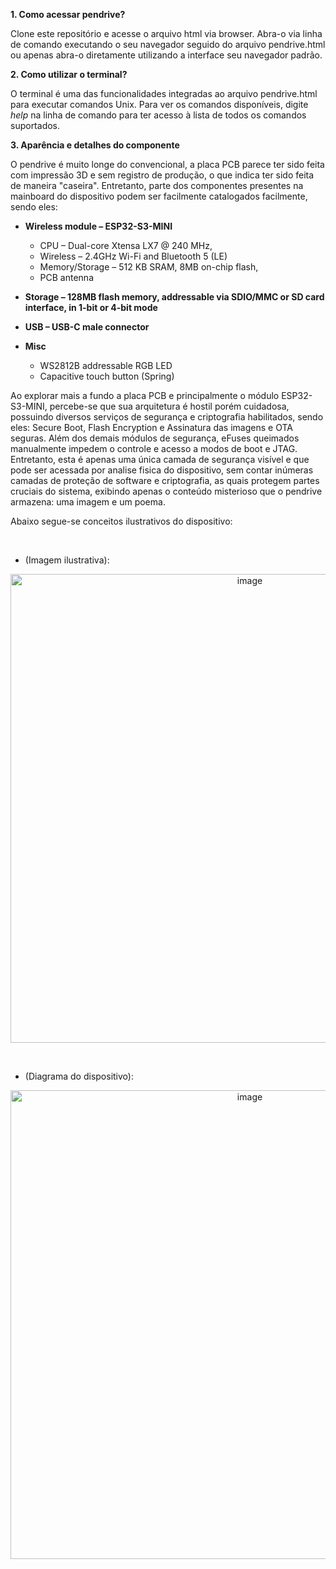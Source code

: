 **1. Como acessar pendrive?**

Clone este repositório e acesse o arquivo html via browser. 
Abra-o via linha de comando executando o seu navegador 
seguido do arquivo pendrive.html ou apenas abra-o 
diretamente utilizando a interface seu navegador padrão.

**2. Como utilizar o terminal?**

O terminal é uma das funcionalidades integradas ao arquivo pendrive.html 
para executar comandos Unix. Para ver os comandos disponíveis, 
digite *help* na linha de comando para ter acesso à lista de 
todos os comandos suportados.

**3. Aparência e detalhes do componente**

O pendrive é muito longe do convencional, a placa PCB parece ter sido feita com impressão 3D e sem registro de produção, o que indica ter sido feita de maneira "caseira". Entretanto, parte dos componentes presentes na mainboard do dispositivo podem ser facilmente catalogados facilmente, sendo eles:

- **Wireless module – ESP32-S3-MINI**
  - CPU – Dual-core Xtensa LX7 @ 240 MHz,
  - Wireless – 2.4GHz Wi-Fi and Bluetooth 5 (LE)
  - Memory/Storage – 512 KB SRAM, 8MB on-chip flash,
  - PCB antenna

- **Storage – 128MB flash memory, addressable via SDIO/MMC or SD card interface, in 1-bit or 4-bit mode**
- **USB – USB-C male connector**
- **Misc**
  - WS2812B addressable RGB LED
  - Capacitive touch button (Spring)

Ao explorar mais a fundo a placa PCB e principalmente o módulo ESP32-S3-MINI, percebe-se que sua arquitetura é hostil porém cuidadosa, possuindo diversos serviços de segurança e criptografia habilitados, sendo eles: Secure Boot, Flash Encryption e Assinatura das imagens e OTA seguras. Além dos demais módulos de segurança, eFuses queimados manualmente impedem o controle e acesso a modos de boot e JTAG. Entretanto, esta é apenas uma única camada de segurança visível e que pode ser acessada por analise fisica do dispositivo, sem contar inúmeras camadas de proteção de software e criptografia, as quais protegem partes cruciais do sistema, exibindo apenas o conteúdo misterioso que o pendrive armazena: uma imagem e um poema.

Abaixo segue-se conceitos ilustrativos do dispositivo:

<br>

- (Imagem ilustrativa):
<p align="center">
  <img width="750" height="750" alt="image" src="https://github.com/user-attachments/assets/6af3d871-c074-40f5-be0c-2ea9c3d585a2" />
</p>

<br>

- (Diagrama do dispositivo):
<p align="center">
  <img width="750" height="750" alt="image" src="https://github.com/user-attachments/assets/07cee6c6-670f-4c18-8c50-0bdc71303212" />
</p>
